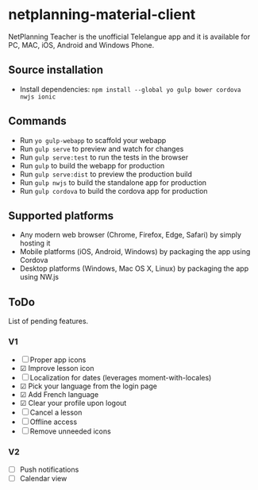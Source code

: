 # netplanning-material-client
NetPlanning Teacher is the unofficial Telelangue app and it is available for PC, MAC, iOS, Android and Windows Phone.

## Source installation

- Install dependencies: `npm install --global yo gulp bower cordova nwjs ionic`

## Commands

- Run `yo gulp-webapp` to scaffold your webapp
- Run `gulp serve` to preview and watch for changes
- Run `gulp serve:test` to run the tests in the browser
- Run `gulp` to build the webapp for production
- Run `gulp serve:dist` to preview the production build
- Run `gulp nwjs` to build the standalone app for production
- Run `gulp cordova` to build the cordova app for production

## Supported platforms
* Any modern web browser (Chrome, Firefox, Edge, Safari) by simply hosting it
* Mobile platforms (iOS, Android, Windows) by packaging the app using Cordova
* Desktop platforms (Windows, Mac OS X, Linux) by packaging the app using NW.js
 
## ToDo
List of pending features.

### V1
- ☐ Proper app icons
- ☑ Improve lesson icon
- ☐ Localization for dates (leverages moment-with-locales)
- ☑ Pick your language from the login page
- ☑ Add French language
- ☑ Clear your profile upon logout
- ☐ Cancel a lesson
- ☐ Offline access
- ☐ Remove unneeded icons

### V2
- ☐ Push notifications
- ☐ Calendar view
